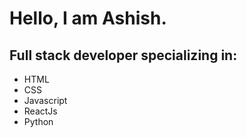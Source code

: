 # Hello, I am Ashish.
## Full stack developer specializing in:</h3>
<ul>
<li>HTML</li>
  <li> CSS</li>
  <li>Javascript</li>
  <li>ReactJs</li>
  <li>Python</li>
</ul>
